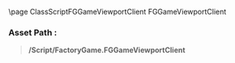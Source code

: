 \page ClassScriptFGGameViewportClient FGGameViewportClient
### Asset Path :
<b><blockquote>/Script/FactoryGame.FGGameViewportClient</blockquote></b>
